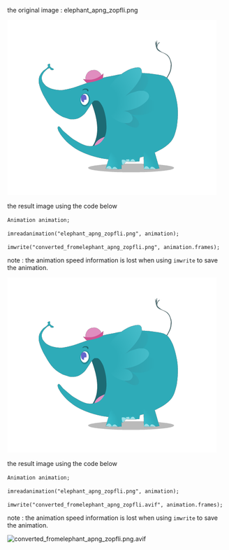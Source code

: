 the original image : elephant_apng_zopfli.png

![elephant_apng_zopfli.png](https://raw.githubusercontent.com/sturkmen72/opencv-apng/master/elephant_apng_zopfli/elephant_apng_zopfli.png)

the result image using the code below

`Animation animation;`

`imreadanimation("elephant_apng_zopfli.png", animation);`

`imwrite("converted_fromelephant_apng_zopfli.png", animation.frames);`

note : the animation speed information is lost when using `imwrite` to save the animation.

![converted_fromelephant_apng_zopfli.png.png](https://raw.githubusercontent.com/sturkmen72/opencv-apng/master/elephant_apng_zopfli/converted_fromelephant_apng_zopfli.png.png)

the result image using the code below

`Animation animation;`

`imreadanimation("elephant_apng_zopfli.png", animation);`

`imwrite("converted_fromelephant_apng_zopfli.avif", animation.frames);`

note : the animation speed information is lost when using `imwrite` to save the animation.

![converted_fromelephant_apng_zopfli.png.avif](https://raw.githubusercontent.com/sturkmen72/opencv-apng/master/elephant_apng_zopfli/converted_fromelephant_apng_zopfli.png.avif)

